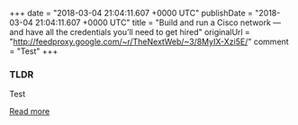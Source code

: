 +++
date = "2018-03-04 21:04:11.607 +0000 UTC"
publishDate = "2018-03-04 21:04:11.607 +0000 UTC"
title = "Build and run a Cisco network — and have all the credentials you’ll need to get hired"
originalUrl = "http://feedproxy.google.com/~r/TheNextWeb/~3/8MyIX-Xzi5E/"
comment = "Test"
+++

### TLDR 

Test

[Read more](http://feedproxy.google.com/~r/TheNextWeb/~3/8MyIX-Xzi5E/)
